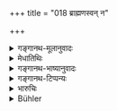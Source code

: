 +++
title = "018 ब्राह्मणस्वन् न"

+++

<details><summary>गङ्गानथ-मूलानुवादः</summary>

The Kṣatriya shall never appropriate the property of a Brāhmaṇa; when starving, he may appropriate the property of the robbers and of one who neglects his duties.—(18)
</details>

<details><summary>मेधातिथिः</summary>

**क्षत्रियेणेति** । **क्षत्रिय**ग्रहणं वैश्यशूद्रयोर् अपि प्रदर्शनार्थम् । **कदाचनेति** महत्याम् आपदीत्य् अर्थः । **दस्युनिष्क्रिययोर्** ब्राह्मणयोर् एव । **दस्युस्** तस्करो **निष्क्रियस्** त्व् अकर्मानाशर्मी ॥ ११.१८ ॥
</details>

<details><summary>गङ्गानथ-भाष्यानुवादः</summary>

‘*The Kṣatriya*’— This is meant to include the Vaiśya and the Śūdra also.

‘*Never*’—*i.e*., not even in times of the greatest distress.

‘*Robber and one who neglects his duties*.’—That is, Brāhmaṇas having this character. ‘*Robber*’ is the thief, and ‘*one who neglects his duties*’ is the person who does not observe the rules governing the life-stages.—(18)
</details>

<details><summary>गङ्गानथ-टिप्पन्यः</summary>

This is quoted in *Aparārka* (p. 938), as an exception to what has gone
in the preceding two verses.
</details>

<details><summary>भारुचिः</summary>

> **ब्राह्मणस्वं न हर्तव्यं क्षत्रियेण कदाचन ।**

कदाचिद् अपि यथोक्तायाम् अप्य् अवस्थायाम् । एवं च दण्डापूपिकया वैश्यशूद्रयोर् अपि प्रतिषेधो [विज्ञेयः] । ब्राह्मणस्य ब्रह्मस्वापहरणे ऽप्रतिषेधः; तथा चोक्तम् "आदाननित्याच् चादातुः" (म्ध् ११.१४) इति ॥

> **दस्युनिष्क्रिययोस् तु **

ब्राह्मणयोर् एव सतोः,

> **स्वम् अजीवन् हर्तुम् अर्हति  ॥ ११.१७ ॥**

कारणात् पूर्वप्रतिषेधविषये प्रतिप्रसवो ऽयं विज्ञेयः । एवं च ब्राह्मणस्य श्रेयसो ऽपि ब्राह्मणाद् एतद् अनुज्ञातं भवति ॥ ११.१७ ॥
</details>

<details><summary>Bühler</summary>

018	(On such occasions) a Kshatriya must never take the property of a (virtuous Brahmana; but he who is starving may appropriate the possessions of a Dasyu, or of one who neglects his sacred duties.
</details>
